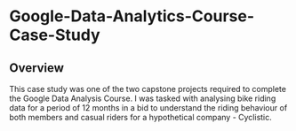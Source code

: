 # Google-Data-Analytics-Course-Case-Study

## Overview
This case study was one of the two capstone projects required to complete the Google Data Analysis Course.
I was tasked with analysing bike riding data for a period of 12 months in a bid to understand the riding behaviour of both members and casual riders for a hypothetical company - Cyclistic.

